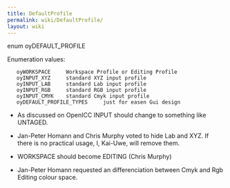 ```yaml
---
title: DefaultProfile
permalink: wiki/DefaultProfile/
layout: wiki
---
```


enum oyDEFAULT\_PROFILE

Enumeration values:

`   oyWORKSPACE     Workspace Profile or Editing Profile`  
`   oyINPUT_XYZ     standard XYZ input profile`  
`   oyINPUT_LAB     standard Lab input profile`  
`   oyINPUT_RGB     standard RGB input profile`  
`   oyINPUT_CMYK    standard Cmyk input profile`  
`   oyDEFAULT_PROFILE_TYPES     just for easen Gui design`

-   As discussed on OpenICC INPUT should change to something like
    UNTAGED.

<!-- -->

-   Jan-Peter Homann and Chris Murphy voted to hide Lab and XYZ. If
    there is no practical usage, I, Kai-Uwe, will remove them.

<!-- -->

-   WORKSPACE should become EDITING (Chris Murphy)

<!-- -->

-   Jan-Peter Homann requested an differenciation between Cmyk and Rgb
    Editing colour space.

